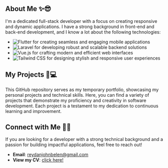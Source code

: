 ## About Me ✨😎

I'm a dedicated full-stack developer with a focus on creating responsive and dynamic applications. I have a strong background in front-end and back-end development, and I know a lot about the following technologies:

- ![Flutter](https://img.shields.io/badge/-Flutter-02569B?logo=flutter&logoColor=white&style=flat-square) for creating seamless and engaging mobile applications
- ![Laravel](https://img.shields.io/badge/-Laravel-FF2D20?logo=laravel&logoColor=white&style=flat-square) for developing robust and scalable backend solutions
- ![Vue.js](https://img.shields.io/badge/-Vue.js-4FC08D?logo=vue.js&logoColor=white&style=flat-square) for crafting modern and efficient web interfaces
- ![Tailwind CSS](https://img.shields.io/badge/-Tailwind%20CSS-38B2AC?logo=tailwind-css&logoColor=white&style=flat-square) for designing stylish and responsive user experiences
    
## My Projects 📜💻

This GitHub repository serves as my temporary portfolio, showcasing my personal projects and technical skills. Here, you can find a variety of projects that demonstrate my proficiency and creativity in software development. Each project is a testament to my dedication to continuous learning and improvement.

## Connect with Me 📧📞

If you are looking for a developer with a strong technical background and a passion for building impactful applications, feel free to reach out!

 - **Email**: [reydanjohnbelen@gmail.com](mailto:reydanjohnbelen@gmail.com)
 - **View my CV**: [click here!](./ReydanJohnBelen_CV.pdf)


<!--
**NekoIchigo/NekoIchigo** is a ✨ _special_ ✨ repository because its `README.md` (this file) appears on your GitHub profile.
## Hi there 👋
Here are some ideas to get you started:

- 🔭 I’m currently working on ...
- 🌱 I’m currently learning ...
- 👯 I’m looking to collaborate on ...
- 🤔 I’m looking for help with ...
- 💬 Ask me about ...
- 📫 How to reach me: ...
- 😄 Pronouns: ...
- ⚡ Fun fact: ...
-->
